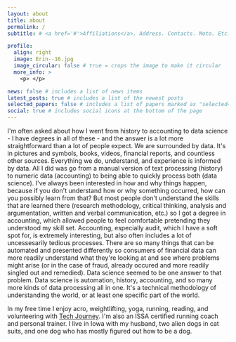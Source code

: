 ```yaml
---
layout: about
title: about
permalink: /
subtitle: # <a href='#'>Affiliations</a>. Address. Contacts. Moto. Etc.

profile:
  align: right
  image: Erin--16.jpg
  image_circular: false # true = crops the image to make it circular
  more_info: >
    <p> </p>

news: false # includes a list of news items
latest_posts: true # includes a list of the newest posts
selected_papers: false # includes a list of papers marked as "selected={true}"
social: true # includes social icons at the bottom of the page
---
```


I'm often asked about how I went from history to accounting to data science - I have degrees in all of these - and the answer is a lot more straightforward than a lot of people expect. 
We are surrounded by data. It's in pictures and symbols, books, videos, financial reports, and countless other sources. Everything we do, understand, and experience is informed by data. All I did was go from a manual version of text processing (history) to numeric data (accounting) to being able to quickly process both (data science). I've always been interested in how and why things happen, because if you don't understand how or why something occurred, how can you possibly learn from that? But most people don't understand the skills that are learned there (research methodology, critical thinking, analysis and argumentation, written and verbal communication, etc.) so I got a degree in accounting, which allowed people to feel comfortable pretending they understood my skill set. Accounting, especially audit, which I have a soft spot for, is extremely interesting, but also often includes a lot of uncessesarily tedious processes. There are so many things that can be automated and presented differently so consumers of financial data can more readily understand what they're looking at and see where problems might arise (or in the case of fraud, already occured and more readily singled out and remedied). Data science seemed to be one answer to that problem. Data science is automation, history, accounting, and so many more kinds of data processing all in one. It's a technical methodology of understanding the world, or at least one specific part of the world.

In my free time I enjoy acro, weightlifting, yoga, running, reading, and volunteering with [Tech Journey](https://www.techjourney.org/). I'm also an ISSA certified running coach and personal trainer. I live in Iowa with my husband, two alien dogs in cat suits, and one dog who has mostly figured out how to be a dog.